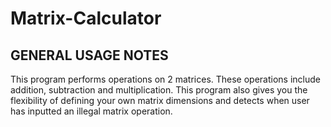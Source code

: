 # Matrix-Calculator

GENERAL USAGE NOTES
--------------------
This program performs operations on 2 matrices. These operations include addition, subtraction and multiplication. This program also gives you the flexibility of defining your own matrix dimensions and detects when user has inputted an illegal matrix operation.



